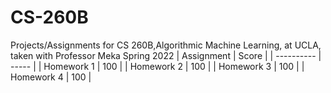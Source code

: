 # CS-260B
Projects/Assignments for CS 260B,Algorithmic Machine Learning, at UCLA, taken with Professor Meka Spring 2022
| Assignment | Score |
| ---------- | ----- |
| Homework 1 |  100  |
| Homework 2 |  100  |
| Homework 3 |  100  |
| Homework 4 |  100  |